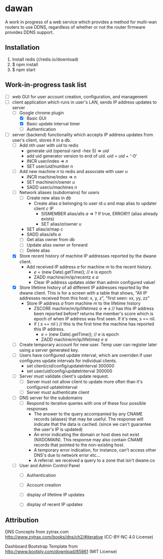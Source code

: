 dawan
=====

A work in progress of a web service which provides a method for multi-wan routers to use DDNS, regardless of whether or not the router firmware provides DDNS support.


Installation
------------

1. Install redis (//redis.io/download)
2. $ npm install
3. $ npm start


Work-in-progress task list
--------------------------

- [ ] web GUI for user account creation, configuration, and management
- [ ] client application which runs in user's LAN, sends IP address updates to server
  - [ ] Google chrome plugin
    - [x] Basic GUI
    - [x] Basic update interval timer
    - [ ] Authentication
- [ ] server (backend) functionality which accepts IP address updates from user's client, stores it in a db.
  - [ ] Add *n*th user with *uid* to redis
    - generate uid (openssl rand -hex 5) => *uid*
    - add uid generator version to end of uid. *uid* = *uid* + '-0'
    - INCR user/index => *n*
    - SET user/*uid*/number *n*
  - [ ] Add new machine *n* to redis and associate with user *u*
    - INCR machine/index => *n*
    - SET machine/*n*/owner *u*
    - SADD user/*u*/machines *n*
  - [ ] Network aliases (subdomains) for users
    - [ ] Create new alias in db
      - Create alias *a* belonging to user id *u* and map alias to updater client *c* IP
        - SISMEMBER alias/alls *a* => ?    If true, ERROR!!! (alias already exists)
        - SET alias/*a*/owner *u*
	- SET alias/*a*/map *c*
	- SADD alias/alls *a*
    - [ ] Get alias owner from db
    - [ ] Update alias owner or forward
    - [ ] Delete alias
  - [x] Store recent history of machine IP addresses reported by the dwane client.
    - Add received IP address *a* for machine *m* to the recent history.
      - *e* = (new Date).getTime();  // e is epoch
      - ZADD machine/*m*/ip/recentz *e* *a*
      - Clear IP address updates older than admin configured value!
  - [x] Store lifetime history of all different IP addresses reported by the dwane client. This is for a screen with a table that shows, "All IP addresses received from this host: x, y, z", "first seen: xx, yy, zz"
    - Store IP address *a* from machine *m* to the lifetime history
      - ZSCORE machine/*m*/ip/lifetimez *a* => *s*  // has this IP address been reported before? returns the member's score which is epoch of when IP address was first seen. If it's new, *s* == nil.
      - if ( *s* == nil )   // this is the first time the machine has reported this IP address.
        - *e* = (new Date).getTime();  // e is epoch
        - ZADD machine/*m*/ip/lifetimez *e* *a*
  - [ ] Create temporary account for new user. Temp user can register later using a server generated key.
  - [ ] Users have configured update interval, which are overriden if user configures update intervals for individual clients.
    - set client/*cid*/config/updateInterval 300000
    - set user/*uid*/config/updateInterval 300000
  - [ ] Server must validate client's update request.
    - [ ] Server must not allow client to update more often than it's configured uptateInterval
    - [ ] Server must authenticate client
  - [ ] DNS server for the subdomains
    - [ ] Respond to iterative queries with one of these four possible responses
      - The answer to the query accompanied by any CNAME records (aliases) that may be useful. The response will indicate that the data is cached. (since we can't guarantee the user's IP is updated)
      - An error indicating the domain or host does not exist (NXDOMAIN). This response may also contain CNAME records that pointed to the non-existing host.
      - A temporary error indication, for instance, can't access other DNS's due to network error etc...
      - A referral: we received a query to a zone that isn't dwane.co
  - [ ] User and Admin Control Panel
    - [ ] Authentication
    - [ ] Account creation
    - [ ] display of lifetime IP updates
    - [ ] display of recent IP updates
    



Attribution
-----------

DNS Concepts from zytrax.com http://www.zytrax.com/books/dns/ch2/#iterative (CC-BY-NC 4.0 License)

Dashboard Bootstrap Template from http://www.bootply.com/download/85861 (MIT License)

